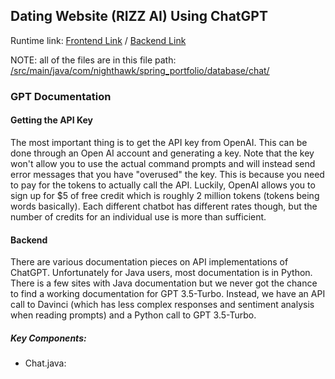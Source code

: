 ## Dating Website (RIZZ AI) Using ChatGPT
Runtime link: [Frontend Link](https://hetvit27.github.io/freelancer-theme) / [Backend Link](https://dating.dontntntnt.de/)

NOTE: all of the files are in this file path: [/src/main/java/com/nighthawk/spring_portfolio/database/chat/](https://github.com/dontran15/rizzai-backend/tree/master/src/main/java/com/nighthawk/spring_portfolio/database/chat)

### GPT Documentation
#### Getting the API Key
The most important thing is to get the API key from OpenAI. This can be done through an Open AI account and generating a key. Note that the key won't allow you to use the actual command prompts and will instead send error messages that you have "overused" the key. This is because you need to pay for the tokens to actually call the API. Luckily, OpenAI allows you to sign up for $5 of free credit which is roughly 2 million tokens (tokens being words basically). Each different chatbot has different rates though, but the number of credits for an individual use is more than sufficient.

#### Backend
There are various documentation pieces on API implementations of ChatGPT. Unfortunately for Java users, most documentation is in Python. There is a few sites with Java documentation but we never got the chance to find a working documentation for GPT 3.5-Turbo. Instead, we have an API call to Davinci (which has less complex responses and sentiment analysis when reading prompts) and a Python call to GPT 3.5-Turbo.

##### Key Components:
- Chat.java: 
